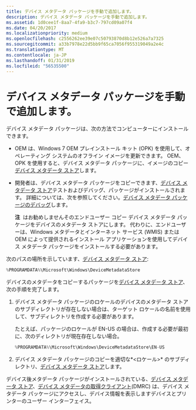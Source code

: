 ```yaml
---
title: デバイス メタデータ パッケージを手動で追加します。
description: デバイス メタデータ パッケージを手動で追加します。
ms.assetid: 1d0cee1f-8aa7-4fa9-b3c7-797cd09a07f4
ms.date: 04/20/2017
ms.localizationpriority: medium
ms.openlocfilehash: c2556262ee39e07c50793870d8b12e526a7a7325
ms.sourcegitcommit: a33b7978e22d5bb9f65ca7056f955319049a2e4c
ms.translationtype: MT
ms.contentlocale: ja-JP
ms.lasthandoff: 01/31/2019
ms.locfileid: "56535500"
---
```

# <a name="manually-adding-device-metadata-packages"></a>デバイス メタデータ パッケージを手動で追加します。


デバイス メタデータ パッケージは、次の方法でコンピューターにインストールできます。

-   OEM は、Windows 7 OEM プレインストール キット (OPK) を使用して、オペレーティング システムのオフライン イメージを更新できます。 OEM、OPK を使用すると、デバイス メタデータ パッケージに、イメージのコピー[デバイス メタデータ ストア](device-metadata-store.md)します。

-   開発者は、デバイス メタデータ パッケージをコピーできます、[デバイス メタデータ ストア](device-metadata-store.md)テストおよびデバッグ、パッケージがインストールされます。 詳細については、次を参照してください。[デバイス メタデータ パッケージのデバッグ](debugging-device-metadata-packages.md)します。

    **注**  はお勧めしませんそのエンドユーザー コピー デバイス メタデータ パッケージをデバイスのメタデータ ストアにします。 代わりに、エンドユーザーは、Windows メタデータとインターネット サービス (WMIS) または OEM によって提供されるインストール アプリケーションを使用してデバイス メタデータ パッケージをインストールする必要があります。

     

次のパスの場所を示しています、[デバイス メタデータ ストア](device-metadata-store.md):

```cpp
%PROGRAMDATA%\Microsoft\Windows\DeviceMetadataStore
```

デバイスのメタデータをコピーするパッケージを[デバイス メタデータ ストア](device-metadata-store.md)、次の手順を完了します。

1.  デバイス メタデータ パッケージのロケールのデバイスのメタデータ ストアのサブディレクトリが存在しない場合は、ターゲット ロケールの名前を使用して、サブディレクトリを作成する必要があります。

    たとえば、パッケージのロケールが EN-US の場合は、作成する必要が最初に、次のディレクトリが現在存在しない場合。

    ```cpp
    %PROGRAMDATA%\Microsoft\Windows\DeviceMetadataStore\EN-US
    ```

2.  デバイス メタデータ パッケージのコピーを適切な*&lt;ロケール&gt;* のサブディレクトリ、[デバイス メタデータ ストア](device-metadata-store.md)します。

デバイス後メタデータ パッケージがインストールされている、[デバイス メタデータ ストア](device-metadata-store.md)、[デバイス メタデータの取得クライアント](device-metadata-retrieval-client.md)(DMRC) は、デバイス メタデータ パッケージにアクセスし、デバイス情報を表示しますデバイスとプリンターのユーザー インターフェイス。

 

 





